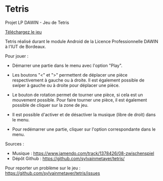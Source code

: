 # Tetris

Projet LP DAWIN - Jeu de Tetris

[Téléchargez le jeu](https://play.google.com/store/apps/details?id=fr.sylvainmetayer.tetris)

Tetris réalisé durant le module Android de la Licence Professionnelle DAWIN à l'IUT de Bordeaux.

Pour jouer :

- Démarrer une partie dans le menu avec l'option "Play". 

- Les boutons "<" et ">" permettent de déplacer une pièce respectivement à gauche ou à droite. Il est également possible de swiper à gauche ou à droite pour déplacer une pièce.

- Le bouton de rotation permet de tourner une pièce, si cela est un mouvement possible. Pour faire tourner une pièce, il est également possible de cliquer sur la zone de jeu.

- Il est possible d'activer et de désactiver la musique (libre de droit) dans le menu.

- Pour redémarrer une partie, cliquer sur l'option correspondante dans le menu.

Sources : 
- Musique : https://www.jamendo.com/track/1378426/08-zwischenspiel
- Dépôt Github : https://github.com/sylvainmetayer/tetris/

Pour reporter un problème sur le jeu : https://github.com/sylvainmetayer/tetris/issues
